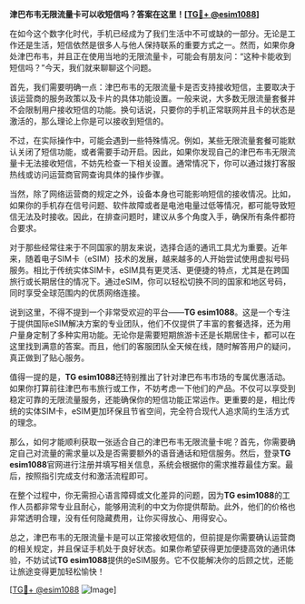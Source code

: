 **津巴布韦无限流量卡可以收短信吗？答案在这里！[[TG💪+ @esim1088](https://t.me/s/esim1088)]**

在如今这个数字化时代，手机已经成为了我们生活中不可或缺的一部分。无论是工作还是生活，短信依然是很多人与他人保持联系的重要方式之一。然而，如果你身处津巴布韦，并且正在使用当地的无限流量卡，可能会有朋友问：“这种卡能收到短信吗？”今天，我们就来聊聊这个问题。

首先，我们需要明确一点：津巴布韦的无限流量卡是否支持接收短信，主要取决于该运营商的服务政策以及卡片的具体功能设置。一般来说，大多数无限流量套餐并不会限制用户接收短信的功能。换句话说，只要你的手机正常联网并且卡的状态是激活的，那么理论上你是可以接收到短信的。

不过，在实际操作中，可能会遇到一些特殊情况。例如，某些无限流量套餐可能默认关闭了短信功能，或者需要手动开启。因此，如果你发现自己的津巴布韦无限流量卡无法接收短信，不妨先检查一下相关设置。通常情况下，你可以通过拨打客服热线或访问运营商官网查询具体的操作步骤。

当然，除了网络运营商的规定之外，设备本身也可能影响短信的接收情况。比如，如果你的手机存在信号问题、软件故障或者是电池电量过低等情况，都可能导致短信无法及时接收。因此，在排查问题时，建议从多个角度入手，确保所有条件都符合要求。

对于那些经常往来于不同国家的朋友来说，选择合适的通讯工具尤为重要。近年来，随着电子SIM卡（eSIM）技术的发展，越来越多的人开始尝试使用虚拟号码服务。相比于传统实体SIM卡，eSIM具有更灵活、更便捷的特点，尤其是在跨国旅行或长期居住的情况下。通过eSIM，你可以轻松切换不同的国家和地区号码，同时享受全球范围内的优质网络连接。

说到这里，不得不提到一个非常受欢迎的平台——**TG esim1088**。这是一个专注于提供国际eSIM解决方案的专业团队，他们不仅提供了丰富的套餐选择，还为用户量身定制了多种实用功能。无论你是需要短期旅游卡还是长期居住卡，都可以在这里找到满意的答案。而且，他们的客服团队全天候在线，随时解答用户的疑问，真正做到了贴心服务。

值得一提的是，**TG esim1088**还特别推出了针对津巴布韦市场的专属优惠活动。如果你打算前往津巴布韦旅行或工作，不妨考虑一下他们的产品。不仅可以享受到稳定可靠的无限流量服务，还能确保你的短信功能正常运作。更重要的是，相比传统的实体SIM卡，eSIM更加环保且节省空间，完全符合现代人追求简约生活方式的理念。

那么，如何才能顺利获取一张适合自己的津巴布韦无限流量卡呢？首先，你需要确定自己对流量的需求量以及是否需要额外的语音通话和短信服务。然后，登录**TG esim1088**官网进行注册并填写相关信息，系统会根据你的需求推荐最佳方案。最后，按照指引完成支付和激活流程即可。

在整个过程中，你无需担心语言障碍或文化差异的问题，因为**TG esim1088**的工作人员都非常专业且耐心，能够用流利的中文为你提供帮助。此外，他们的价格也非常透明合理，没有任何隐藏费用，让你买得放心、用得安心。

总之，津巴布韦的无限流量卡是可以正常接收短信的，但前提是你需要确认运营商的相关规定，并且保证手机处于良好状态。如果你希望获得更加便捷高效的通讯体验，不妨试试**TG esim1088**提供的eSIM服务。它不仅能解决你的后顾之忧，还能让旅途变得更加轻松愉快！

[[TG💪+ @esim1088](https://t.me/s/esim1088) ![Image](https://i.postimg.cc/4NQfJmqS/Snipaste-2025-05-13-00-14-12.png)]